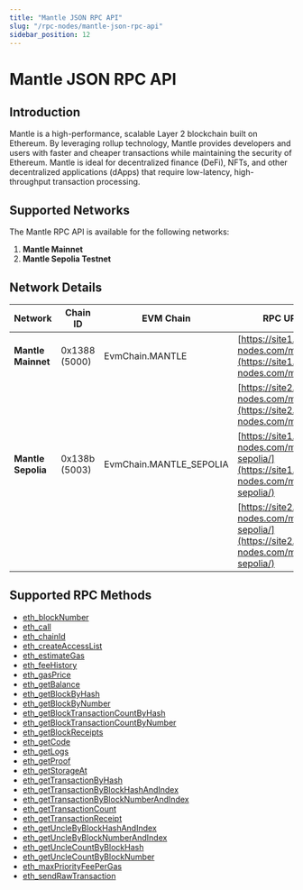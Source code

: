 ```yaml
---
title: "Mantle JSON RPC API"
slug: "/rpc-nodes/mantle-json-rpc-api"
sidebar_position: 12
---
```


# Mantle JSON RPC API

## Introduction

Mantle is a high-performance, scalable Layer 2 blockchain built on Ethereum. By leveraging rollup technology, Mantle provides developers and users with faster and cheaper transactions while maintaining the security of Ethereum. Mantle is ideal for decentralized finance (DeFi), NFTs, and other decentralized applications (dApps) that require low-latency, high-throughput transaction processing.

## Supported Networks

The Mantle RPC API is available for the following networks:

1. **Mantle Mainnet**
2. **Mantle Sepolia Testnet**

## Network Details

| Network            | Chain ID      | EVM Chain               | RPC URLs                                                                                           |
| ------------------ | ------------- | ----------------------- | -------------------------------------------------------------------------------------------------- |
| **Mantle Mainnet** | 0x1388 (5000) | EvmChain.MANTLE         | [https://site1.moralis-nodes.com/mantle/](https://site1.moralis-nodes.com/mantle/)                 |
|                    |               |                         | [https://site2.moralis-nodes.com/mantle/](https://site2.moralis-nodes.com/mantle/)                 |
| **Mantle Sepolia** | 0x138b (5003) | EvmChain.MANTLE_SEPOLIA | [https://site1.moralis-nodes.com/mantle-sepolia/](https://site1.moralis-nodes.com/mantle-sepolia/) |
|                    |               |                         | [https://site2.moralis-nodes.com/mantle-sepolia/](https://site2.moralis-nodes.com/mantle-sepolia/) |

## Supported RPC Methods


  - <a href="/rpc-nodes/reference/eth_blockNumber">eth_blockNumber</a>
  - <a href="/rpc-nodes/reference/eth_call">eth_call</a>
  - <a href="/rpc-nodes/reference/eth_chainId">eth_chainId</a>
  - <a href="/rpc-nodes/reference/eth_createAccessList">eth_createAccessList</a>
  - <a href="/rpc-nodes/reference/eth_estimateGas">eth_estimateGas</a>
  - <a href="/rpc-nodes/reference/eth_feeHistory">eth_feeHistory</a>
  - <a href="/rpc-nodes/reference/eth_gasPrice">eth_gasPrice</a>
  - <a href="/rpc-nodes/reference/eth_getBalance">eth_getBalance</a>
  - <a href="/rpc-nodes/reference/eth_getBlockByHash">eth_getBlockByHash</a>
  - <a href="/rpc-nodes/reference/eth_getBlockByNumber">eth_getBlockByNumber</a>
  - <a href="/rpc-nodes/reference/eth_getBlockTransactionCountByHash">eth_getBlockTransactionCountByHash</a>
  - <a href="/rpc-nodes/reference/eth_getBlockTransactionCountByNumber">eth_getBlockTransactionCountByNumber</a>
  - <a href="/rpc-nodes/reference/eth_getBlockReceipts">eth_getBlockReceipts</a>
  - <a href="/rpc-nodes/reference/eth_getCode">eth_getCode</a>
  - <a href="/rpc-nodes/reference/eth_getLogs">eth_getLogs</a>
  - <a href="/rpc-nodes/reference/eth_getProof">eth_getProof</a>
  - <a href="/rpc-nodes/reference/eth_getStorageAt">eth_getStorageAt</a>
  - <a href="/rpc-nodes/reference/eth_getTransactionByHash">eth_getTransactionByHash</a>
  - <a href="/rpc-nodes/reference/eth_getTransactionByBlockHashAndIndex">eth_getTransactionByBlockHashAndIndex</a>
  - <a href="/rpc-nodes/reference/eth_getTransactionByBlockNumberAndIndex">eth_getTransactionByBlockNumberAndIndex</a>
  - <a href="/rpc-nodes/reference/eth_getTransactionCount">eth_getTransactionCount</a>
  - <a href="/rpc-nodes/reference/eth_getTransactionReceipt">eth_getTransactionReceipt</a>
  - <a href="/rpc-nodes/reference/eth_getUncleByBlockHashAndIndex">eth_getUncleByBlockHashAndIndex</a>
  - <a href="/rpc-nodes/reference/eth_getUncleByBlockNumberAndIndex">eth_getUncleByBlockNumberAndIndex</a>
  - <a href="/rpc-nodes/reference/eth_getUncleCountByBlockHash">eth_getUncleCountByBlockHash</a>
  - <a href="/rpc-nodes/reference/eth_getUncleCountByBlockNumber">eth_getUncleCountByBlockNumber</a>
  - <a href="/rpc-nodes/reference/eth_maxPriorityFeePerGas">eth_maxPriorityFeePerGas</a>
  - <a href="/rpc-nodes/reference/eth_sendRawTransaction">eth_sendRawTransaction</a>

